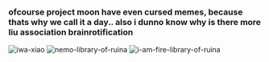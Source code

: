 ### ofcourse project moon have even cursed memes, because thats why we call it a day.. also i dunno know why is there more liu association brainrotification
![iwa-xiao](https://github.com/user-attachments/assets/cf907c45-de08-433c-9da5-1d9f6380c6a1)
![nemo-library-of-ruina](https://github.com/user-attachments/assets/cbb4a5ab-b569-400d-aec7-351c50cc4f38)
![i-am-fire-library-of-ruina](https://github.com/user-attachments/assets/294b86b0-daf6-4a83-943b-36260a222039)
